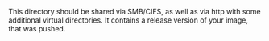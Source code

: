 This directory should be shared via SMB/CIFS, as well as via http with some additional virtual directories.
It contains a release version of your image, that was pushed.